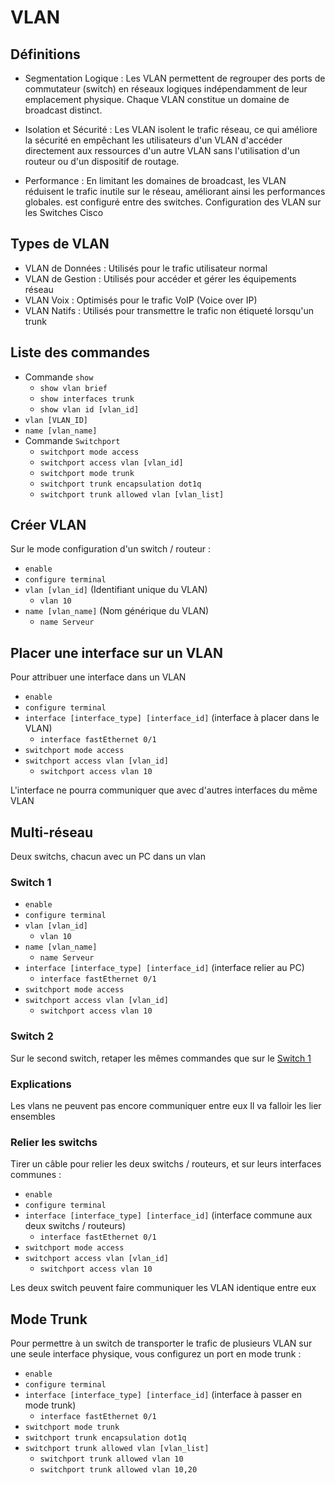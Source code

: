 # VLAN
## Définitions
-	Segmentation Logique : Les VLAN permettent de regrouper des ports de commutateur (switch) en réseaux logiques indépendamment de leur emplacement physique. Chaque VLAN constitue un domaine de broadcast distinct.

-	Isolation et Sécurité : Les VLAN isolent le trafic réseau, ce qui améliore la sécurité en empêchant les utilisateurs d'un VLAN d'accéder directement aux ressources d'un autre VLAN sans l'utilisation d'un routeur ou d'un dispositif de routage.

-	Performance : En limitant les domaines de broadcast, les VLAN réduisent le trafic inutile sur le réseau, améliorant ainsi les performances globales.
est configuré entre des switches.
Configuration des VLAN sur les Switches Cisco
## Types de VLAN
-	VLAN de Données : Utilisés pour le trafic utilisateur normal
-	VLAN de Gestion : Utilisés pour accéder et gérer les équipements réseau
-	VLAN Voix : Optimisés pour le trafic VoIP (Voice over IP)
-	VLAN Natifs : Utilisés pour transmettre le trafic non étiqueté lorsqu'un trunk

## Liste des commandes
- Commande `show`
  - `show vlan brief`
  - `show interfaces trunk`
  - `show vlan id [vlan_id]`
- `vlan [VLAN_ID]`
- `name [vlan_name]`
- Commande `Switchport`
  - `switchport mode access`
  - `switchport access vlan [vlan_id]`
  - `switchport mode trunk`
  - `switchport trunk encapsulation dot1q`
  - `switchport trunk allowed vlan [vlan_list]`

## Créer VLAN
Sur le mode configuration d'un switch / routeur :
- `enable`
- `configure terminal`
- `vlan [vlan_id]` (Identifiant unique du VLAN)
  - `vlan 10`
- `name [vlan_name]` (Nom générique du VLAN)
  - `name Serveur`

## Placer une interface sur un VLAN
Pour attribuer une interface dans un VLAN
- `enable`
- `configure terminal`
- `interface [interface_type] [interface_id]` (interface à placer dans le VLAN)
  - `interface fastEthernet 0/1`
- `switchport mode access`
- `switchport access vlan [vlan_id]`
  - `switchport access vlan 10`

L'interface ne pourra communiquer que avec d'autres interfaces du même VLAN

## Multi-réseau
Deux switchs, chacun avec un PC dans un vlan
### Switch 1
- `enable`
- `configure terminal`
- `vlan [vlan_id]`
  - `vlan 10`
- `name [vlan_name]`
  - `name Serveur`
- `interface [interface_type] [interface_id]` (interface relier au PC)
  - `interface fastEthernet 0/1`
- `switchport mode access`
- `switchport access vlan [vlan_id]`
  - `switchport access vlan 10`
  
### Switch 2
Sur le second switch, retaper les mêmes commandes que sur le [Switch 1](#Switch-1)
### Explications
Les vlans ne peuvent pas encore communiquer entre eux
Il va falloir les lier ensembles
### Relier les switchs
Tirer un câble pour relier les deux switchs / routeurs, et sur leurs interfaces communes :
- `enable`
- `configure terminal`
- `interface [interface_type] [interface_id]` (interface commune aux deux switchs / routeurs)
  - `interface fastEthernet 0/1`
- `switchport mode access`
- `switchport access vlan [vlan_id]`
  - `switchport access vlan 10`

Les deux switch peuvent faire communiquer les VLAN identique entre eux

## Mode Trunk
Pour permettre à un switch de transporter le trafic de plusieurs VLAN sur une seule interface physique, vous configurez un port en mode trunk :
- `enable`
- `configure terminal`
- `interface [interface_type] [interface_id]` (interface à passer en mode trunk)
  - `interface fastEthernet 0/1`
- `switchport mode trunk`
- `switchport trunk encapsulation dot1q`
- `switchport trunk allowed vlan [vlan_list]`
  - `switchport trunk allowed vlan 10`
  - `switchport trunk allowed vlan 10,20`